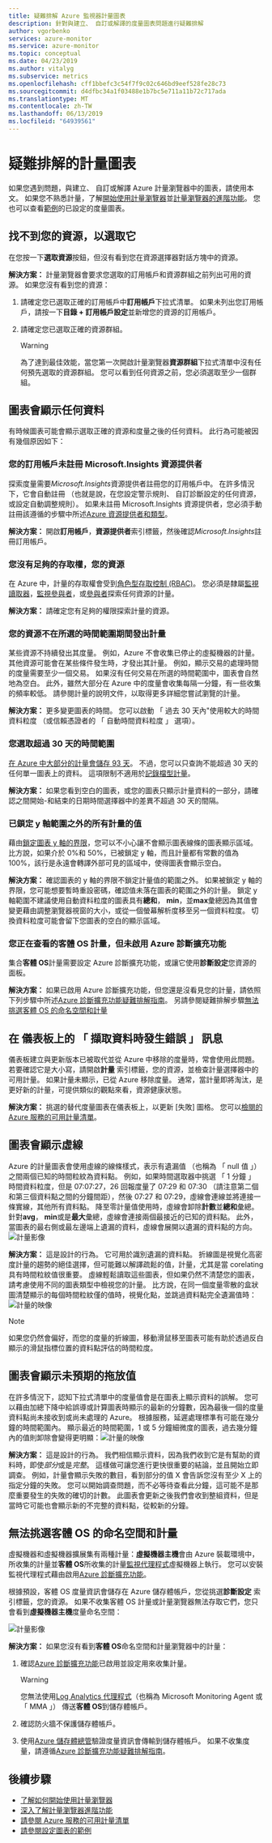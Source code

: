 ```yaml
---
title: 疑難排解 Azure 監視器計量圖表
description: 針對與建立、 自訂或解譯的度量圖表問題進行疑難排解
author: vgorbenko
services: azure-monitor
ms.service: azure-monitor
ms.topic: conceptual
ms.date: 04/23/2019
ms.author: vitalyg
ms.subservice: metrics
ms.openlocfilehash: cff1bbefc3c54f7f9c02c646bd9eef528fe28c73
ms.sourcegitcommit: d4dfbc34a1f03488e1b7bc5e711a11b72c717ada
ms.translationtype: MT
ms.contentlocale: zh-TW
ms.lasthandoff: 06/13/2019
ms.locfileid: "64939561"
---
```

# <a name="troubleshooting-metrics-charts"></a>疑難排解的計量圖表

如果您遇到問題，與建立、 自訂或解譯 Azure 計量瀏覽器中的圖表，請使用本文。 如果您不熟悉計量，了解[開始使用計量瀏覽器](metrics-getting-started.md)並[計量瀏覽器的進階功能](metrics-charts.md)。 您也可以查看[範例](metric-chart-samples.md)的已設定的度量圖表。

## <a name="cant-find-your-resource-to-select-it"></a>找不到您的資源，以選取它

在您按一下**選取資源**按鈕，但沒有看到您在資源選擇器對話方塊中的資源。

**解決方案：** 計量瀏覽器會要求您選取的訂用帳戶和資源群組之前列出可用的資源。 如果您沒有看到您的資源：

1. 請確定您已選取正確的訂用帳戶中**訂用帳戶**下拉式清單。 如果未列出您訂用帳戶，請按一下**目錄 + 訂用帳戶設定**並新增您的資源的訂用帳戶。

1. 請確定您已選取正確的資源群組。
    > [!WARNING]
    > 為了達到最佳效能，當您第一次開啟計量瀏覽器**資源群組**下拉式清單中沒有任何預先選取的資源群組。 您可以看到任何資源之前，您必須選取至少一個群組。

## <a name="chart-shows-no-data"></a>圖表會顯示任何資料

有時候圖表可能會顯示選取正確的資源和度量之後的任何資料。 此行為可能被因有幾個原因如下：

### <a name="microsoftinsights-resource-provider-isnt-registered-for-your-subscription"></a>您的訂用帳戶未註冊 Microsoft.Insights 資源提供者

探索度量需要*Microsoft.Insights*資源提供者註冊您的訂用帳戶中。 在許多情況下，它會自動註冊 （也就是說，在您設定警示規則、 自訂診斷設定的任何資源，或設定自動調整規則）。 如果未註冊 Microsoft.Insights 資源提供者，您必須手動註冊該遵循的步驟中所述[Azure 資源提供者和類型](../../azure-resource-manager/resource-manager-supported-services.md)。

**解決方案：** 開啟**訂用帳戶**，**資源提供者**索引標籤，然後確認*Microsoft.Insights*註冊訂用帳戶。

### <a name="you-dont-have-sufficient-access-rights-to-your-resource"></a>您沒有足夠的存取權，您的資源

在 Azure 中，計量的存取權會受到[角色型存取控制 (RBAC)](../../role-based-access-control/overview.md)。 您必須是隸屬[監視讀取器](../../role-based-access-control/built-in-roles.md#monitoring-reader)，[監視參與者](../../role-based-access-control/built-in-roles.md#monitoring-contributor)，或[參與者](../../role-based-access-control/built-in-roles.md#contributor)探索任何資源的計量。

**解決方案：** 請確定您有足夠的權限探索計量的資源。

### <a name="your-resource-didnt-emit-metrics-during-the-selected-time-range"></a>您的資源不在所選的時間範圍期間發出計量

某些資源不持續發出其度量。 例如，Azure 不會收集已停止的虛擬機器的計量。 其他資源可能會在某些條件發生時，才發出其計量。 例如，顯示交易的處理時間的度量需要至少一個交易。 如果沒有任何交易在所選的時間範圍中，圖表會自然地為空白。 此外，雖然大部分在 Azure 中的度量會收集每隔一分鐘，有一些收集的頻率較低。 請參閱計量的說明文件，以取得更多詳細您嘗試瀏覽的計量。

**解決方案：** 更多變更圖表的時間。 您可以啟動 「 過去 30 天內"使用較大的時間資料粒度 （或信賴憑證者的 「 自動時間資料粒度 」 選項）。

### <a name="you-picked-a-time-range-greater-than-30-days"></a>您選取超過 30 天的時間範圍

[在 Azure 中大部分的計量會儲存 93 天](data-platform-metrics.md#retention-of-metrics)。 不過，您可以只查詢不能超過 30 天的任何單一圖表上的資料。 這項限制不適用於[記錄檔型計量](../app/pre-aggregated-metrics-log-metrics.md#log-based-metrics)。

**解決方案：** 如果您看到空白的圖表，或您的圖表只顯示計量資料的一部分，請確認之間開始-和結束的日期時間選擇器中的差異不超過 30 天的間隔。

### <a name="all-metric-values-were-outside-of-the-locked-y-axis-range"></a>已鎖定 y 軸範圍之外的所有計量的值

藉由[鎖定圖表 y 軸的界限](metrics-charts.md#lock-boundaries-of-chart-y-axis)，您可以不小心讓不會顯示圖表線條的圖表顯示區域。 比方說，如果介於 0%和 50%，已被鎖定 y 軸，而且計量都有常數的值為 100%，該行是永遠會轉譯外部可見的區域中，使得圖表會顯示空白。

**解決方案：** 確認圖表的 y 軸的界限不鎖定計量值的範圍之外。 如果被鎖定 y 軸的界限，您可能想要暫時重設密碼，確認值未落在圖表的範圍之外的計量。 鎖定 y 軸範圍不建議使用自動資料粒度的圖表具有**總和**， **min**，並**max**彙總因為其值會變更藉由調整瀏覽器視窗的大小，或從一個螢幕解析度移至另一個資料粒度。 切換資料粒度可能會留下您圖表的空白的顯示區域。

### <a name="you-are-looking-at-a-guest-os-metric-but-didnt-enable-azure-diagnostic-extension"></a>您正在查看的客體 OS 計量，但未啟用 Azure 診斷擴充功能

集合**客體 OS**計量需要設定 Azure 診斷擴充功能，或讓它使用**診斷設定**您資源的面板。

**解決方案：** 如果已啟用 Azure 診斷擴充功能，但您還是沒看見您的計量，請依照下列步驟中所述[Azure 診斷擴充功能疑難排解指南](diagnostics-extension-troubleshooting.md#metric-data-doesnt-appear-in-the-azure-portal)。 另請參閱疑難排解步驟[無法挑選客體 OS 的命名空間和計量](metrics-troubleshoot.md#cannot-pick-guest-os-namespace-and-metrics)

## <a name="error-retrieving-data-message-on-dashboard"></a>在 儀表板上的 「 擷取資料時發生錯誤 」 訊息

儀表板建立與更新版本已被取代並從 Azure 中移除的度量時，常會使用此問題。 若要確認它是大小寫，請開啟**計量** 索引標籤，您的資源，並檢查計量選擇器中的可用計量。 如果計量未顯示，已從 Azure 移除度量。 通常，當計量即將淘汰，是更好新的計量，可提供類似的觀點來看，資源健康狀態。

**解決方案：** 挑選的替代度量圖表在儀表板上，以更新 [失敗] 圖格。 您可以[檢閱的 Azure 服務的可用計量清單](metrics-supported.md)。

## <a name="chart-shows-dashed-line"></a>圖表會顯示虛線

Azure 的計量圖表會使用虛線的線條樣式，表示有遺漏值 （也稱為 「 null 值 」） 之間兩個已知的時間粒紋為資料點。 例如，如果時間選取器中挑選 「 1 分鐘 」 時間資料粒度，但是 07:07:27，26 回報度量了 07:29 和 07:30 （請注意第二個和第三個資料點之間的分鐘間距），然後 07:27 和 07:29，虛線會連線並將連接一條實線，其他所有資料點。 降至零計量值使用時，虛線會卸除**計數**並**總和**彙總。 針對**avg**， **min**或是**最大**彙總，虛線會連接兩個最接近的已知的資料點。 此外，當圖表的最右側或最左邊端上遺漏的資料，虛線會展開以遺漏的資料點的方向。
  ![計量影像](./media/metrics-troubleshoot/missing-data-point-line-chart.png)

**解決方案：** 這是設計的行為。 它可用於識別遺漏的資料點。 折線圖是視覺化高密度計量的趨勢的絕佳選擇，但可能難以解譯疏鬆的值，計量，尤其是當 corelating 具有時間粒紋值很重要。 虛線輕鬆讀取這些圖表，但如果仍然不清楚您的圖表，請考慮使用不同的圖表類型中檢視您的計量。 比方說，在同一個度量零散的盒狀圖清楚顯示的每個時間粒紋僅的值時，視覺化點，並跳過資料點完全遺漏值時：![計量的映像](./media/metrics-troubleshoot/missing-data-point-scatter-chart.png)

   > [!NOTE]
   > 如果您仍然會偏好，而您的度量的折線圖，移動滑鼠移至圖表可能有助於透過反白顯示的滑鼠指標位置的資料點評估的時間粒度。

## <a name="chart-shows-unexpected-drop-in-values"></a>圖表會顯示未預期的拖放值

在許多情況下，認知下拉式清單中的度量值會是在圖表上顯示資料的誤解。 您可以藉由加總下降中給誤導或計算圖表時顯示的最新的分鐘數，因為最後一個的度量資料點尚未接收到或尚未處理的 Azure。 根據服務，延遲處理標準有可能在幾分鐘的時間範圍內。 顯示最近的時間範圍，1 或 5 分鐘細微度的圖表，過去幾分鐘內的值則卸除會變得更明顯：![計量的映像](./media/metrics-troubleshoot/drop-in-values.png)

**解決方案：** 這是設計的行為。 我們相信顯示資料，因為我們收到它是有幫助的資料時，即使*部分*或是*完整*。 這樣做可讓您進行更快很重要的結論，並且開始立即調查。 例如，計量會顯示失敗的數目，看到部分的值 X 會告訴您沒有至少 X 上的指定分鐘的失敗。 您可以開始調查問題，而不必等待查看此分鐘，這可能不是那麼重要發生的失敗的確切的計數。 此圖表會更新之後我們會收到整組資料，但是當時它可能也會顯示新的不完整的資料點，從較新的分鐘。

## <a name="cannot-pick-guest-os-namespace-and-metrics"></a>無法挑選客體 OS 的命名空間和計量

虛擬機器和虛擬機器擴展集有兩種計量：**虛擬機器主機**會由 Azure 裝載環境中，所收集的計量並**客體 OS**所收集的計量[監視代理程式](agents-overview.md)虛擬機器上執行。 您可以安裝監視代理程式藉由啟用[Azure 診斷擴充功能](diagnostics-extension-overview.md)。

根據預設，客體 OS 度量資訊會儲存在 Azure 儲存體帳戶，您從挑選**診斷設定** 索引標籤，您的資源。 如果不收集客體 OS 計量或計量瀏覽器無法存取它們，您只會看到**虛擬機器主機**度量命名空間：

![計量影像](./media/metrics-troubleshoot/cannot-pick-guest-os-namespace.png)

**解決方案：** 如果您沒有看到**客體 OS**命名空間和計量瀏覽器中的計量：

1. 確認[Azure 診斷擴充功能](diagnostics-extension-overview.md)已啟用並設定用來收集計量。
    > [!WARNING]
    > 您無法使用[Log Analytics 代理程式](agents-overview.md#log-analytics-agent)（也稱為 Microsoft Monitoring Agent 或 「 MMA 」） 傳送**客體 OS**到儲存體帳戶。

1. 確認防火牆不保護儲存體帳戶。

1. 使用[Azure 儲存體總管](https://azure.microsoft.com/features/storage-explorer/)驗證度量資訊會傳輸到儲存體帳戶。 如果不收集度量，請遵循[Azure 診斷擴充功能疑難排解指南](diagnostics-extension-troubleshooting.md#metric-data-doesnt-appear-in-the-azure-portal)。

## <a name="next-steps"></a>後續步驟

* [了解如何開始使用計量瀏覽器](metrics-getting-started.md)
* [深入了解計量瀏覽器進階功能](metrics-charts.md)
* [請參閱 Azure 服務的可用計量清單](metrics-supported.md)
* [請參閱設定圖表的範例](metric-chart-samples.md)